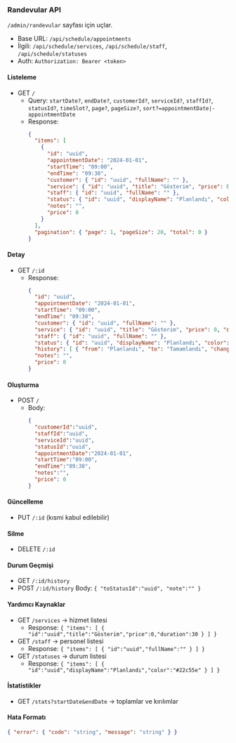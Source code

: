 ### Randevular API

`/admin/randevular` sayfası için uçlar.

- Base URL: `/api/schedule/appointments`
- İlgili: `/api/schedule/services`, `/api/schedule/staff`, `/api/schedule/statuses`
- Auth: `Authorization: Bearer <token>`

#### Listeleme
- GET `/`
  - Query: `startDate?`, `endDate?`, `customerId?`, `serviceId?`, `staffId?`, `statusId?`, `timeSlot?`, `page?`, `pageSize?`, `sort?=appointmentDate|-appointmentDate`
  - Response:
    ```json
    {
      "items": [
        {
          "id": "uuid",
          "appointmentDate": "2024-01-01",
          "startTime": "09:00",
          "endTime": "09:30",
          "customer": { "id": "uuid", "fullName": "" },
          "service": { "id": "uuid", "title": "Gösterim", "price": 0, "duration": 30 },
          "staff": { "id": "uuid", "fullName": "" },
          "status": { "id": "uuid", "displayName": "Planlandı", "color": "#22c55e" },
          "notes": "",
          "price": 0
        }
      ],
      "pagination": { "page": 1, "pageSize": 20, "total": 0 }
    }
    ```

#### Detay
- GET `/:id`
  - Response:
    ```json
    {
      "id": "uuid",
      "appointmentDate": "2024-01-01",
      "startTime": "09:00",
      "endTime": "09:30",
      "customer": { "id": "uuid", "fullName": "" },
      "service": { "id": "uuid", "title": "Gösterim", "price": 0, "duration": 30 },
      "staff": { "id": "uuid", "fullName": "" },
      "status": { "id": "uuid", "displayName": "Planlandı", "color": "#22c55e" },
      "history": [ { "from": "Planlandı", "to": "Tamamlandı", "changedAt": "2024-01-01T10:00:00Z" } ],
      "notes": "",
      "price": 0
    }
    ```

#### Oluşturma
- POST `/`
  - Body:
    ```json
    {
      "customerId":"uuid",
      "staffId":"uuid",
      "serviceId":"uuid",
      "statusId":"uuid",
      "appointmentDate":"2024-01-01",
      "startTime":"09:00",
      "endTime":"09:30",
      "notes":"",
      "price": 0
    }
    ```

#### Güncelleme
- PUT `/:id` (kısmi kabul edilebilir)

#### Silme
- DELETE `/:id`

#### Durum Geçmişi
- GET `/:id/history`
- POST `/:id/history` Body: `{ "toStatusId":"uuid", "note":"" }`

#### Yardımcı Kaynaklar
- GET `/services` → hizmet listesi
  - Response: `{ "items": [ { "id":"uuid","title":"Gösterim","price":0,"duration":30 } ] }`
- GET `/staff` → personel listesi
  - Response: `{ "items": [ { "id":"uuid","fullName":"" } ] }`
- GET `/statuses` → durum listesi
  - Response: `{ "items": [ { "id":"uuid","displayName":"Planlandı","color":"#22c55e" } ] }`

#### İstatistikler
- GET `/stats?startDate&endDate` → toplamlar ve kırılımlar

#### Hata Formatı
```json
{ "error": { "code": "string", "message": "string" } }
```


